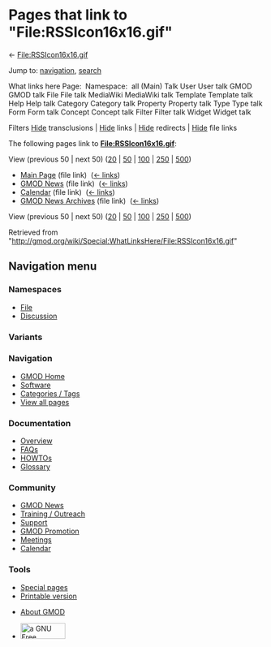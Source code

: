 <div id="mw-page-base" class="noprint">

</div>

<div id="mw-head-base" class="noprint">

</div>

<div id="content" class="mw-body" role="main">

<span id="top"></span>

<div id="mw-js-message" style="display:none;">

</div>



# <span dir="auto">Pages that link to "File:RSSIcon16x16.gif"</span>

<div id="bodyContent">

<div id="contentSub">

←
[File:RSSIcon16x16.gif](/wiki/File:RSSIcon16x16.gif "File:RSSIcon16x16.gif")

</div>

<div id="jump-to-nav" class="mw-jump">

Jump to: [navigation](#mw-navigation), [search](#p-search)

</div>

<div id="mw-content-text">

What links here Page:  Namespace:  all (Main) Talk User User talk GMOD
GMOD talk File File talk MediaWiki MediaWiki talk Template Template talk
Help Help talk Category Category talk Property Property talk Type Type
talk Form Form talk Concept Concept talk Filter Filter talk Widget
Widget talk

Filters
[Hide](/mediawiki/index.php?title=Special:WhatLinksHere/File:RSSIcon16x16.gif&hidetrans=1 "Special:WhatLinksHere/File:RSSIcon16x16.gif")
transclusions \|
[Hide](/mediawiki/index.php?title=Special:WhatLinksHere/File:RSSIcon16x16.gif&hidelinks=1 "Special:WhatLinksHere/File:RSSIcon16x16.gif")
links \|
[Hide](/mediawiki/index.php?title=Special:WhatLinksHere/File:RSSIcon16x16.gif&hideredirs=1 "Special:WhatLinksHere/File:RSSIcon16x16.gif")
redirects \|
[Hide](/mediawiki/index.php?title=Special:WhatLinksHere/File:RSSIcon16x16.gif&hideimages=1 "Special:WhatLinksHere/File:RSSIcon16x16.gif")
file links

The following pages link to
**[File:RSSIcon16x16.gif](/wiki/File:RSSIcon16x16.gif "File:RSSIcon16x16.gif")**:

View (previous 50 \| next 50)
([20](/mediawiki/index.php?title=Special:WhatLinksHere/File:RSSIcon16x16.gif&limit=20 "Special:WhatLinksHere/File:RSSIcon16x16.gif")
\|
[50](/mediawiki/index.php?title=Special:WhatLinksHere/File:RSSIcon16x16.gif&limit=50 "Special:WhatLinksHere/File:RSSIcon16x16.gif")
\|
[100](/mediawiki/index.php?title=Special:WhatLinksHere/File:RSSIcon16x16.gif&limit=100 "Special:WhatLinksHere/File:RSSIcon16x16.gif")
\|
[250](/mediawiki/index.php?title=Special:WhatLinksHere/File:RSSIcon16x16.gif&limit=250 "Special:WhatLinksHere/File:RSSIcon16x16.gif")
\|
[500](/mediawiki/index.php?title=Special:WhatLinksHere/File:RSSIcon16x16.gif&limit=500 "Special:WhatLinksHere/File:RSSIcon16x16.gif"))

- [Main Page](/wiki/Main_Page "Main Page") (file link) ‎
  <span class="mw-whatlinkshere-tools">([←
  links](/mediawiki/index.php?title=Special:WhatLinksHere&target=Main+Page "Special:WhatLinksHere"))</span>
- [GMOD News](/wiki/GMOD_News "GMOD News") (file link) ‎
  <span class="mw-whatlinkshere-tools">([←
  links](/mediawiki/index.php?title=Special:WhatLinksHere&target=GMOD+News "Special:WhatLinksHere"))</span>
- [Calendar](/wiki/Calendar "Calendar") (file link) ‎
  <span class="mw-whatlinkshere-tools">([←
  links](/mediawiki/index.php?title=Special:WhatLinksHere&target=Calendar "Special:WhatLinksHere"))</span>
- [GMOD News Archives](/wiki/GMOD_News_Archives "GMOD News Archives")
  (file link) ‎ <span class="mw-whatlinkshere-tools">([←
  links](/mediawiki/index.php?title=Special:WhatLinksHere&target=GMOD+News+Archives "Special:WhatLinksHere"))</span>

View (previous 50 \| next 50)
([20](/mediawiki/index.php?title=Special:WhatLinksHere/File:RSSIcon16x16.gif&limit=20 "Special:WhatLinksHere/File:RSSIcon16x16.gif")
\|
[50](/mediawiki/index.php?title=Special:WhatLinksHere/File:RSSIcon16x16.gif&limit=50 "Special:WhatLinksHere/File:RSSIcon16x16.gif")
\|
[100](/mediawiki/index.php?title=Special:WhatLinksHere/File:RSSIcon16x16.gif&limit=100 "Special:WhatLinksHere/File:RSSIcon16x16.gif")
\|
[250](/mediawiki/index.php?title=Special:WhatLinksHere/File:RSSIcon16x16.gif&limit=250 "Special:WhatLinksHere/File:RSSIcon16x16.gif")
\|
[500](/mediawiki/index.php?title=Special:WhatLinksHere/File:RSSIcon16x16.gif&limit=500 "Special:WhatLinksHere/File:RSSIcon16x16.gif"))

</div>

<div class="printfooter">

Retrieved from
"<http://gmod.org/wiki/Special:WhatLinksHere/File:RSSIcon16x16.gif>"

</div>

<div id="catlinks" class="catlinks catlinks-allhidden">

</div>

<div class="visualClear">

</div>

</div>

</div>

<div id="mw-navigation">

## Navigation menu

<div id="mw-head">



<div id="left-navigation">

<div id="p-namespaces" class="vectorTabs" role="navigation"
aria-labelledby="p-namespaces-label">

### Namespaces

- <span id="ca-nstab-image"><a href="/wiki/File:RSSIcon16x16.gif" accesskey="c"
  title="View the file page [c]">File</a></span>
- <span id="ca-talk"><a
  href="/mediawiki/index.php?title=File_talk:RSSIcon16x16.gif&amp;action=edit&amp;redlink=1"
  accesskey="t"
  title="Discussion about the content page [t]">Discussion</a></span>

</div>

<div id="p-variants" class="vectorMenu emptyPortlet" role="navigation"
aria-labelledby="p-variants-label">

### 

### Variants[](#)

<div class="menu">

</div>

</div>

</div>

<div id="right-navigation">





</div>



</div>

</div>

</div>

<div id="mw-panel">

<div id="p-logo" role="banner">

<a href="/wiki/Main_Page"
style="background-image: url(http://gmod.org/images/GMOD-cogs.png);"
title="Visit the main page"></a>

</div>

<div id="p-Navigation" class="portal" role="navigation"
aria-labelledby="p-Navigation-label">

### Navigation

<div class="body">

- <span id="n-GMOD-Home">[GMOD Home](/wiki/Main_Page)</span>
- <span id="n-Software">[Software](/wiki/GMOD_Components)</span>
- <span id="n-Categories-.2F-Tags">[Categories /
  Tags](/wiki/Categories)</span>
- <span id="n-View-all-pages">[View all
  pages](/wiki/Special:AllPages)</span>

</div>

</div>

<div id="p-Documentation" class="portal" role="navigation"
aria-labelledby="p-Documentation-label">

### Documentation

<div class="body">

- <span id="n-Overview">[Overview](/wiki/Overview)</span>
- <span id="n-FAQs">[FAQs](/wiki/Category:FAQ)</span>
- <span id="n-HOWTOs">[HOWTOs](/wiki/Category:HOWTO)</span>
- <span id="n-Glossary">[Glossary](/wiki/Glossary)</span>

</div>

</div>

<div id="p-Community" class="portal" role="navigation"
aria-labelledby="p-Community-label">

### Community

<div class="body">

- <span id="n-GMOD-News">[GMOD News](/wiki/GMOD_News)</span>
- <span id="n-Training-.2F-Outreach">[Training /
  Outreach](/wiki/Training_and_Outreach)</span>
- <span id="n-Support">[Support](/wiki/Support)</span>
- <span id="n-GMOD-Promotion">[GMOD
  Promotion](/wiki/GMOD_Promotion)</span>
- <span id="n-Meetings">[Meetings](/wiki/Meetings)</span>
- <span id="n-Calendar">[Calendar](/wiki/Calendar)</span>

</div>

</div>

<div id="p-tb" class="portal" role="navigation"
aria-labelledby="p-tb-label">

### Tools

<div class="body">

- <span id="t-specialpages"><a href="/wiki/Special:SpecialPages" accesskey="q"
  title="A list of all special pages [q]">Special pages</a></span>
- <span id="t-print"><a
  href="/mediawiki/index.php?title=Special:WhatLinksHere/File:RSSIcon16x16.gif&amp;printable=yes"
  rel="alternate" accesskey="p"
  title="Printable version of this page [p]">Printable version</a></span>

</div>

</div>

</div>

</div>

<div id="footer" role="contentinfo">

- <span id="footer-places-about">[About
  GMOD](/wiki/GMOD:About "GMOD:About")</span>

<!-- -->

- <span id="footer-copyrightico">[<img src="http://www.gnu.org/graphics/gfdl-logo-small.png" width="88"
  height="31" alt="a GNU Free Documentation License" />](http://www.gnu.org/licenses/fdl-1.3.html)</span>




</div>
